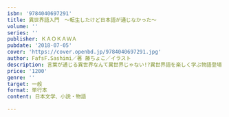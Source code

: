 ```yaml
---
isbn: '9784040697291'
title: 異世界語入門　～転生したけど日本語が通じなかった～
volume: ''
series: ''
publisher: ＫＡＯＫＡＷＡ
pubdate: '2018-07-05'
cover: 'https://cover.openbd.jp/9784040697291.jpg'
author: FafsF.Sashimi／著 藤ちょこ／イラスト
description: 言葉が通じる異世界なんて異世界じゃない!?異世界語を楽しく学ぶ物語登場
price: '1200'
genre: ''
target: 一般
format: 単行本
content: 日本文学、小説・物語

---
```

